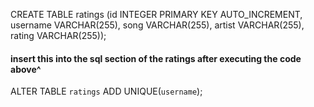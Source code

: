 CREATE TABLE ratings (id INTEGER PRIMARY KEY AUTO_INCREMENT,   
    username VARCHAR(255),
    song VARCHAR(255),
    artist VARCHAR(255),
    rating VARCHAR(255));

#### insert this into the sql section of the ratings after executing the code above^

ALTER TABLE `ratings` ADD UNIQUE(`username`);
    
